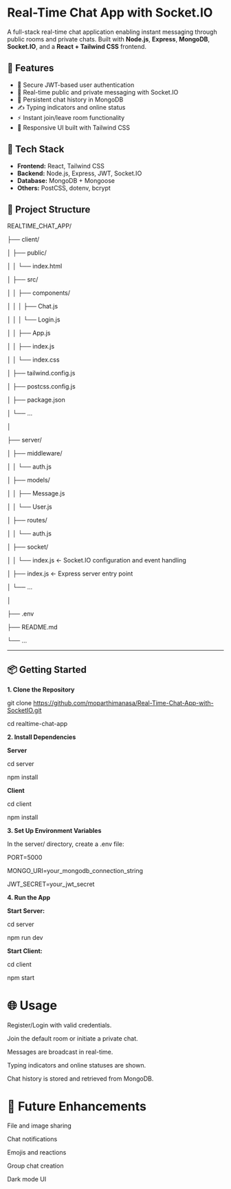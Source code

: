 
# Real-Time Chat App with Socket.IO

A full-stack real-time chat application enabling instant messaging through public rooms and private chats. Built with **Node.js**, **Express**, **MongoDB**, **Socket.IO**, and a **React + Tailwind CSS** frontend.


## 🚀 Features

- 🔐 Secure JWT-based user authentication
- 📡 Real-time public and private messaging with Socket.IO
- 💾 Persistent chat history in MongoDB
- ✍️ Typing indicators and online status
- ⚡ Instant join/leave room functionality
- 🎨 Responsive UI built with Tailwind CSS


## 🧰 Tech Stack

- **Frontend:** React, Tailwind CSS
- **Backend:** Node.js, Express, JWT, Socket.IO
- **Database:** MongoDB + Mongoose
- **Others:** PostCSS, dotenv, bcrypt


## 📁 Project Structure
REALTIME_CHAT_APP/

├── client/

│ ├── public/

│ │ └── index.html

│ ├── src/

│ │ ├── components/

│ │ │ ├── Chat.js

│ │ │ └── Login.js

│ │ ├── App.js

│ │ ├── index.js

│ │ └── index.css

│ ├── tailwind.config.js

│ ├── postcss.config.js

│ ├── package.json

│ └── ...

│

├── server/

│ ├── middleware/

│ │ └── auth.js

│ ├── models/

│ │ ├── Message.js

│ │ └── User.js

│ ├── routes/

│ │ └── auth.js

│ ├── socket/

│ │ └── index.js ← Socket.IO configuration and event handling

│ ├── index.js ← Express server entry point

│ └── ...

│

├── .env

├── README.md

└── ...

---

## 📦 Getting Started

**1. Clone the Repository**

git clone https://github.com/moparthimanasa/Real-Time-Chat-App-with-SocketIO.git

cd realtime-chat-app

**2. Install Dependencies**

**Server**

cd server

npm install

**Client**

cd client

npm install

**3. Set Up Environment Variables**

In the server/ directory, create a .env file:

PORT=5000

MONGO_URI=your_mongodb_connection_string

JWT_SECRET=your_jwt_secret

**4. Run the App**

**Start Server:**

cd server

npm run dev

**Start Client:**

cd client

npm start

# 🌐 Usage

Register/Login with valid credentials.

Join the default room or initiate a private chat.

Messages are broadcast in real-time.

Typing indicators and online statuses are shown.

Chat history is stored and retrieved from MongoDB.

# 🧪 Future Enhancements

File and image sharing

Chat notifications

Emojis and reactions

Group chat creation

Dark mode UI

